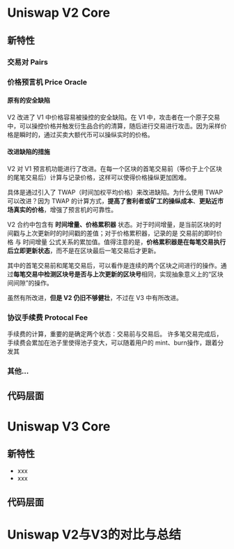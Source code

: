 # Uniswap V2 Core
## 新特性
### 交易对 Pairs
### 价格预言机 Price Oracle
#### 原有的安全缺陷
V2 改进了 V1 中价格容易被操控的安全缺陷。在 V1 中，攻击者在一个原子交易中，可以操控价格并触发衍生品合约的清算，随后进行交易进行攻击。因为采样价格是瞬时的，通过买卖大额代币可以操纵实时的价格。

#### 改进缺陷的措施
V2 对 V1 预言机功能进行了改进。在每一个区块的首笔交易前（等价于上个区块的尾笔交易后）计算与记录价格，这样可以使得价格操纵更加困难。

具体是通过引入了 TWAP（时间加权平均价格）来改进缺陷。为什么使用 TWAP 可以改进？因为 TWAP 的计算方式，**提高了套利者或矿工的操纵成本**、**更贴近市场真实的价格**，增强了预言机的可靠性。

V2 合约中包含有 **时间增量、价格累积器** 状态。对于时间增量，是当前区块的时间戳与上次更新时的时间戳的差值；对于价格累积器，记录的是 交易前的即时价格 与 时间增量 公式关系的累加值。值得注意的是，**价格累积器是在每笔交易执行后立即更新状态**，而不是在区块最后一笔交易后才更新。

其中的首笔交易前和尾笔交易后，可以看作是连续的两个区块之间进行的操作。通过**每笔交易中检测区块号是否与上次更新的区块号**相同，实现抽象意义上的“区块间间隙”的操作。

虽然有所改进，**但是 V2 仍旧不够健壮**，不过在 V3 中有所改进。

### 协议手续费 Protocal Fee
手续费的计算，重要的是确定两个状态：交易前与交易后。
许多笔交易完成后，手续费会累加在池子里使得池子变大，可以随着用户的 mint、burn操作，跟着分发其

### 其他...

## 代码层面


# Uniswap V3 Core
## 新特性
+ xxx
+ xxx

## 代码层面

# Uniswap V2与V3的对比与总结